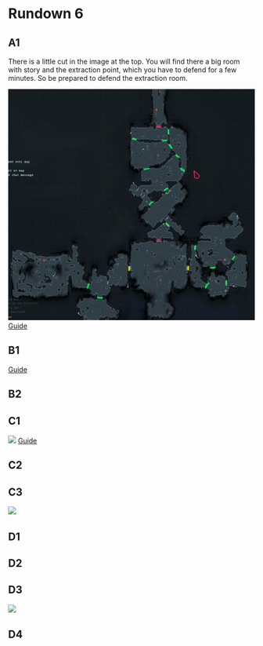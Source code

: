 # Rundown 6

## A1

There is a little cut in the image at the top. You will find there a big room with story and the extraction point, which you have to defend for a few minutes. So be prepared to defend the extraction room.

[![A1](/rundowns/r6/a1map.png)](/rundowns/r6/a1map.png)
[Guide](https://youtu.be/9XijRULTI-Y)

## B1

[Guide](https://www.youtube.com/watch?v=UIR_63PuFgM)

## B2

## C1

[![](https://steamah.com/wp-content/uploads/2021/12/1639984745.jpg)](https://steamah.com/wp-content/uploads/2021/12/1639984745.jpg)
[Guide](https://www.youtube.com/watch?v=55G3WmkHgHM)

## C2

## C3

[![](https://i.redd.it/528i706t76981.jpg)](https://i.redd.it/528i706t76981.jpg)

## D1

## D2

## D3

[![](https://i.redd.it/n0vg4js2ts881.jpg)](https://i.redd.it/n0vg4js2ts881.jpg)

## D4